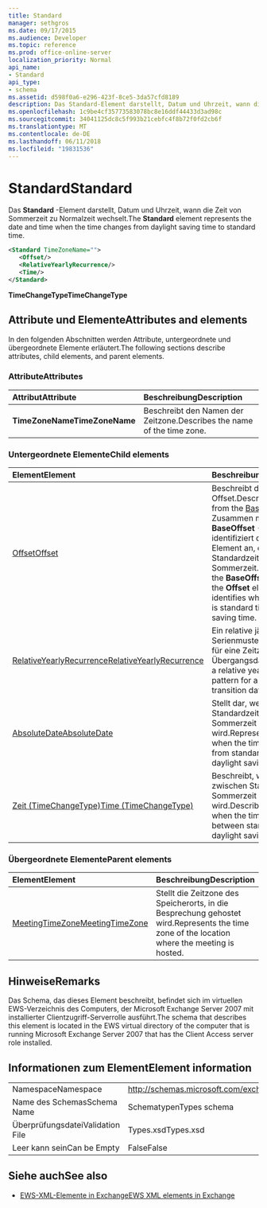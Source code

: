 ```yaml
---
title: Standard
manager: sethgros
ms.date: 09/17/2015
ms.audience: Developer
ms.topic: reference
ms.prod: office-online-server
localization_priority: Normal
api_name:
- Standard
api_type:
- schema
ms.assetid: d598f0a6-e296-423f-8ce5-3da57cfd8189
description: Das Standard-Element darstellt, Datum und Uhrzeit, wann die Zeit von Sommerzeit zu Normalzeit wechselt.
ms.openlocfilehash: 1c9be4cf35773583078bc8e16ddf44433d3ad98c
ms.sourcegitcommit: 34041125dc8c5f993b21cebfc4f8b72f0fd2cb6f
ms.translationtype: MT
ms.contentlocale: de-DE
ms.lasthandoff: 06/11/2018
ms.locfileid: "19831536"
---
```

# <a name="standard"></a><span data-ttu-id="4564b-103">Standard</span><span class="sxs-lookup"><span data-stu-id="4564b-103">Standard</span></span>

<span data-ttu-id="4564b-104">Das **Standard** -Element darstellt, Datum und Uhrzeit, wann die Zeit von Sommerzeit zu Normalzeit wechselt.</span><span class="sxs-lookup"><span data-stu-id="4564b-104">The **Standard** element represents the date and time when the time changes from daylight saving time to standard time.</span></span> 
  
```xml
<Standard TimeZoneName="">
   <Offset/>
   <RelativeYearlyRecurrence/>
   <Time/>
</Standard>
```

 <span data-ttu-id="4564b-105">**TimeChangeType**</span><span class="sxs-lookup"><span data-stu-id="4564b-105">**TimeChangeType**</span></span>
## <a name="attributes-and-elements"></a><span data-ttu-id="4564b-106">Attribute und Elemente</span><span class="sxs-lookup"><span data-stu-id="4564b-106">Attributes and elements</span></span>

<span data-ttu-id="4564b-107">In den folgenden Abschnitten werden Attribute, untergeordnete und übergeordnete Elemente erläutert.</span><span class="sxs-lookup"><span data-stu-id="4564b-107">The following sections describe attributes, child elements, and parent elements.</span></span>
  
### <a name="attributes"></a><span data-ttu-id="4564b-108">Attribute</span><span class="sxs-lookup"><span data-stu-id="4564b-108">Attributes</span></span>

|<span data-ttu-id="4564b-109">**Attribut**</span><span class="sxs-lookup"><span data-stu-id="4564b-109">**Attribute**</span></span>|<span data-ttu-id="4564b-110">**Beschreibung**</span><span class="sxs-lookup"><span data-stu-id="4564b-110">**Description**</span></span>|
|:-----|:-----|
|<span data-ttu-id="4564b-111">**TimeZoneName**</span><span class="sxs-lookup"><span data-stu-id="4564b-111">**TimeZoneName**</span></span> <br/> |<span data-ttu-id="4564b-112">Beschreibt den Namen der Zeitzone.</span><span class="sxs-lookup"><span data-stu-id="4564b-112">Describes the name of the time zone.</span></span>  <br/> |
   
### <a name="child-elements"></a><span data-ttu-id="4564b-113">Untergeordnete Elemente</span><span class="sxs-lookup"><span data-stu-id="4564b-113">Child elements</span></span>

|<span data-ttu-id="4564b-114">**Element**</span><span class="sxs-lookup"><span data-stu-id="4564b-114">**Element**</span></span>|<span data-ttu-id="4564b-115">**Beschreibung**</span><span class="sxs-lookup"><span data-stu-id="4564b-115">**Description**</span></span>|
|:-----|:-----|
|[<span data-ttu-id="4564b-116">Offset</span><span class="sxs-lookup"><span data-stu-id="4564b-116">Offset</span></span>](offset.md) <br/> |<span data-ttu-id="4564b-117">Beschreibt die [BaseOffset](baseoffset.md)-Offset.</span><span class="sxs-lookup"><span data-stu-id="4564b-117">Describes the offset from the [BaseOffset](baseoffset.md).</span></span> <span data-ttu-id="4564b-118">Zusammen mit dem **BaseOffset** -Element identifiziert das **Offset** -Element an, ob die Zeit Standardzeit oder Sommerzeit.</span><span class="sxs-lookup"><span data-stu-id="4564b-118">Together with the **BaseOffset** element, the **Offset** element identifies whether the time is standard time or daylight saving time.</span></span>  <br/> |
|[<span data-ttu-id="4564b-119">RelativeYearlyRecurrence</span><span class="sxs-lookup"><span data-stu-id="4564b-119">RelativeYearlyRecurrence</span></span>](relativeyearlyrecurrence.md) <br/> |<span data-ttu-id="4564b-120">Ein relative jährliches Serienmuster beschrieben für eine Zeitzone Übergangsdatum.</span><span class="sxs-lookup"><span data-stu-id="4564b-120">Describes a relative yearly recurrence pattern for a time zone transition date.</span></span>  <br/> |
|[<span data-ttu-id="4564b-121">AbsoluteDate</span><span class="sxs-lookup"><span data-stu-id="4564b-121">AbsoluteDate</span></span>](absolutedate.md) <br/> |<span data-ttu-id="4564b-122">Stellt dar, wenn die Zeit von Standardzeit oder Sommerzeit geändert wird.</span><span class="sxs-lookup"><span data-stu-id="4564b-122">Represents the date when the time changes from standard time or daylight saving time.</span></span>  <br/> |
|[<span data-ttu-id="4564b-123">Zeit (TimeChangeType)</span><span class="sxs-lookup"><span data-stu-id="4564b-123">Time (TimeChangeType)</span></span>](time-timechangetype.md) <br/> |<span data-ttu-id="4564b-124">Beschreibt, wenn die Zeit zwischen Standardzeit und Sommerzeit geändert wird.</span><span class="sxs-lookup"><span data-stu-id="4564b-124">Describes the time when the time changes between standard time and daylight saving time.</span></span>  <br/> |
   
### <a name="parent-elements"></a><span data-ttu-id="4564b-125">Übergeordnete Elemente</span><span class="sxs-lookup"><span data-stu-id="4564b-125">Parent elements</span></span>

|<span data-ttu-id="4564b-126">**Element**</span><span class="sxs-lookup"><span data-stu-id="4564b-126">**Element**</span></span>|<span data-ttu-id="4564b-127">**Beschreibung**</span><span class="sxs-lookup"><span data-stu-id="4564b-127">**Description**</span></span>|
|:-----|:-----|
|[<span data-ttu-id="4564b-128">MeetingTimeZone</span><span class="sxs-lookup"><span data-stu-id="4564b-128">MeetingTimeZone</span></span>](meetingtimezone.md) <br/> |<span data-ttu-id="4564b-129">Stellt die Zeitzone des Speicherorts, in die Besprechung gehostet wird.</span><span class="sxs-lookup"><span data-stu-id="4564b-129">Represents the time zone of the location where the meeting is hosted.</span></span>  <br/> |
   
## <a name="remarks"></a><span data-ttu-id="4564b-130">Hinweise</span><span class="sxs-lookup"><span data-stu-id="4564b-130">Remarks</span></span>

<span data-ttu-id="4564b-131">Das Schema, das dieses Element beschreibt, befindet sich im virtuellen EWS-Verzeichnis des Computers, der Microsoft Exchange Server 2007 mit installierter Clientzugriff-Serverrolle ausführt.</span><span class="sxs-lookup"><span data-stu-id="4564b-131">The schema that describes this element is located in the EWS virtual directory of the computer that is running Microsoft Exchange Server 2007 that has the Client Access server role installed.</span></span>
  
## <a name="element-information"></a><span data-ttu-id="4564b-132">Informationen zum Element</span><span class="sxs-lookup"><span data-stu-id="4564b-132">Element information</span></span>

|||
|:-----|:-----|
|<span data-ttu-id="4564b-133">Namespace</span><span class="sxs-lookup"><span data-stu-id="4564b-133">Namespace</span></span>  <br/> |http://schemas.microsoft.com/exchange/services/2006/types  <br/> |
|<span data-ttu-id="4564b-134">Name des Schemas</span><span class="sxs-lookup"><span data-stu-id="4564b-134">Schema Name</span></span>  <br/> |<span data-ttu-id="4564b-135">Schematypen</span><span class="sxs-lookup"><span data-stu-id="4564b-135">Types schema</span></span>  <br/> |
|<span data-ttu-id="4564b-136">Überprüfungsdatei</span><span class="sxs-lookup"><span data-stu-id="4564b-136">Validation File</span></span>  <br/> |<span data-ttu-id="4564b-137">Types.xsd</span><span class="sxs-lookup"><span data-stu-id="4564b-137">Types.xsd</span></span>  <br/> |
|<span data-ttu-id="4564b-138">Leer kann sein</span><span class="sxs-lookup"><span data-stu-id="4564b-138">Can be Empty</span></span>  <br/> |<span data-ttu-id="4564b-139">False</span><span class="sxs-lookup"><span data-stu-id="4564b-139">False</span></span>  <br/> |
   
## <a name="see-also"></a><span data-ttu-id="4564b-140">Siehe auch</span><span class="sxs-lookup"><span data-stu-id="4564b-140">See also</span></span>



- [<span data-ttu-id="4564b-141">EWS-XML-Elemente in Exchange</span><span class="sxs-lookup"><span data-stu-id="4564b-141">EWS XML elements in Exchange</span></span>](ews-xml-elements-in-exchange.md)

